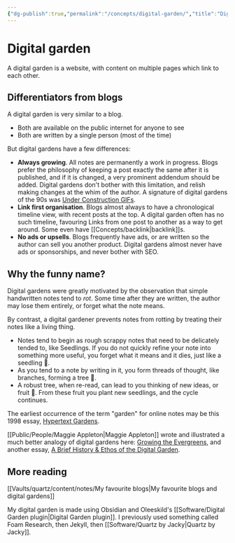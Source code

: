 ```yaml
---
{"dg-publish":true,"permalink":"/concepts/digital-garden/","title":"Digital garden","tags":["🌱"]}
---
```



# Digital garden

A digital garden is a website, with content on multiple pages which link to each other.

## Differentiators from blogs

A digital garden is very similar to a blog.

- Both are available on the public internet for anyone to see
- Both are written by a single person (most of the time)

But digital gardens have a few differences:

- **Always growing**. All notes are permanently a work in progress. Blogs prefer the philosophy of keeping a post exactly the same after it is published, and if it is changed, a very prominent addendum should be added. Digital gardens don't bother with this limitation, and relish making changes at the whim of the author. A signature of digital gardens of the 90s was [Under Construction GIFs](http://textfiles.com/underconstruction/).
- **Link first organisation**. Blogs almost always to have a chronological timeline view, with recent posts at the top. A digital garden often has no such timeline, favouring Links from one post to another as a way to get around. Some even have [[Concepts/backlink\|backlink]]s.
- **No ads or upsells**. Blogs frequently have ads, or are written so the author can sell you another product. Digital gardens almost never have ads or sponsorships, and never bother with SEO. 

## Why the funny name?

Digital gardens were greatly motivated by the observation that simple handwritten notes tend to *rot*. Some time after they are written, the author may lose them entirely, or forget what the note means.

By contrast, a digital gardener prevents notes from rotting by treating their notes like a living thing. 
- Notes tend to begin as rough scrappy notes that need to be delicately tended to, like Seedlings. If you do not quickly refine your note into something more useful, you forget what it means and it dies, just like a seedling 🌱.
- As you tend to a note by writing in it, you form threads of thought, like branches, forming a tree 🌳.
- A robust tree, when re-read, can lead to you thinking of new ideas, or fruit 🍎. From these fruit you plant new seedlings, and the cycle continues.

The earliest occurrence of the term "garden" for online notes may be this 1998 essay, [Hypertext Gardens](http://www.eastgate.com/garden/Enter.html).

[[Public/People/Maggie Appleton\|Maggie Appleton]] wrote and illustrated a much better analogy of digital gardens here: [Growing the Evergreens](https://maggieappleton.com/evergreens), and another essay, [A Brief History & Ethos of the Digital Garden](https://maggieappleton.com/garden-history).

## More reading

[[Vaults/quartz/content/notes/My favourite blogs\|My favourite blogs and digital gardens]]

My digital garden is made using Obsidian and Oleeskild's [[Software/Digital Garden plugin\|Digital Garden plugin]]. I previously used something called Foam Research, then Jekyll, then [[Software/Quartz by Jacky\|Quartz by Jacky]]. 